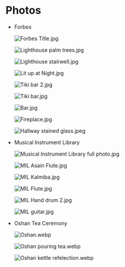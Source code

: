 # Photos

- Forbes
    
    ![Forbes Title.jpg](Photos%201cffaa2a7b8a8093929edeb39c7ad345/Forbes_Title.jpg)
    
    ![Lighthouse palm trees.jpg](Photos%201cffaa2a7b8a8093929edeb39c7ad345/Lighthouse_palm_trees.jpg)
    
    ![Lighthouse stairwell.jpg](Photos%201cffaa2a7b8a8093929edeb39c7ad345/Lighthouse_stairwell.jpg)
    
    ![Lit up at Night.jpg](Photos%201cffaa2a7b8a8093929edeb39c7ad345/Lit_up_at_Night.jpg)
    
    ![Tiki bar 2.jpg](Photos%201cffaa2a7b8a8093929edeb39c7ad345/Tiki_bar_2.jpg)
    
    ![Tiki bar.jpg](Photos%201cffaa2a7b8a8093929edeb39c7ad345/Tiki_bar.jpg)
    
    ![Bar.jpg](Photos%201cffaa2a7b8a8093929edeb39c7ad345/Bar.jpg)
    
    ![Fireplace.jpg](Photos%201cffaa2a7b8a8093929edeb39c7ad345/Fireplace.jpg)
    
    ![Hallway stained glass.jpeg](Photos%201cffaa2a7b8a8093929edeb39c7ad345/Hallway_stained_glass.jpeg)
    
- Musical Instrument Library
    
    ![Musical Instrument Library full photo.jpg](Photos%201cffaa2a7b8a8093929edeb39c7ad345/Musical_Instrument_Library_full_photo.jpg)
    
    ![MIL Asain Flute.jpg](Photos%201cffaa2a7b8a8093929edeb39c7ad345/MIL_Asain_Flute.jpg)
    
    ![MIL Kalmiba.jpg](Photos%201cffaa2a7b8a8093929edeb39c7ad345/MIL_Kalmiba.jpg)
    
    ![MIL Flute.jpg](Photos%201cffaa2a7b8a8093929edeb39c7ad345/MIL_Flute.jpg)
    
    ![MIL Hand drum 2.jpg](Photos%201cffaa2a7b8a8093929edeb39c7ad345/MIL_Hand_drum_2.jpg)
    
    ![MIL guitar.jpg](Photos%201cffaa2a7b8a8093929edeb39c7ad345/MIL_guitar.jpg)
    
- Oshan Tea Ceremony
    
    ![Oshan.webp](Photos%201cffaa2a7b8a8093929edeb39c7ad345/Oshan.webp)
    
    ![Oshan pouring tea.webp](Photos%201cffaa2a7b8a8093929edeb39c7ad345/Oshan_pouring_tea.webp)
    
    ![Oshan kettle refelection.webp](Photos%201cffaa2a7b8a8093929edeb39c7ad345/Oshan_kettle_refelection.webp)